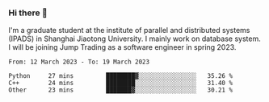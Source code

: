### Hi there 👋

I'm a graduate student at the institute of parallel and distributed systems (IPADS) in Shanghai Jiaotong University. I mainly work on database system. I will be joining Jump Trading as a software engineer in spring 2023.

<!--START_SECTION:waka-->

```text
From: 12 March 2023 - To: 19 March 2023

Python     27 mins         ████████▓░░░░░░░░░░░░░░░░   35.26 %
C++        24 mins         ████████░░░░░░░░░░░░░░░░░   31.40 %
Other      23 mins         ███████▓░░░░░░░░░░░░░░░░░   30.21 %
```

<!--END_SECTION:waka-->

<!--
**yqmmm/yqmmm** is a ✨ _special_ ✨ repository because its `README.md` (this file) appears on your GitHub profile.

Here are some ideas to get you started:

- 🔭 I’m currently working on ...
- 🌱 I’m currently learning ...
- 👯 I’m looking to collaborate on ...
- 🤔 I’m looking for help with ...
- 💬 Ask me about ...
- 📫 How to reach me: ...
- 😄 Pronouns: ...
- ⚡ Fun fact: ...
-->
